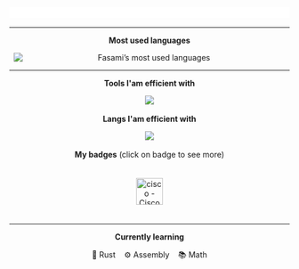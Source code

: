 <p align="center">
  <img
    style="width: 100vw"
    src="./scroll.svg"
    alt="Scrolling intro"
  />
</p>
<hr>
<p align="center"><strong>Most used languages</strong></p>
  <p align="center">
 <picture>
    <source
      media="(prefers-color-scheme: dark)"
      srcset="https://github-readme-stats.vercel.app/api/top-langs/
      ?username=Fasamii
      &langs_count=12
      &layout=compact
      &hide_title=true
      &show_icons=true
      &theme=onedark
      &bg_color=00000000
      &text_color=EEEEEEFF
      &border_color=00000000
      &hide=GLSL"
    />
    <source
      media="(prefers-color-scheme: light)"
      srcset="https://github-readme-stats.vercel.app/api/top-langs/
      ?username=Fasamii
      &langs_count=12
      &layout=compact
      &hide_title=true
      &show_icons=true
      &theme=default
      &bg_color=ffffff00
      &text_color=333333FF
      &border_color=ffffff00
      &hide=GLSL"
    />
   <img
      alt="Fasami’s most used languages"
      src="https://github-readme-stats.vercel.app/api/top-langs/
           ?username=Fasamii
           &langs_count=12
           &layout=compact
           &hide_title=true
           &show_icons=true
           &theme=default
           &bg_color=ffffff00
           &text_color=333333FF
           &border_color=ffffff00
           &hide=GLSL"
      style="display: block; margin: 8px;"
    />
  </picture>
  </p>
<hr>
<p align="center"><strong>Tools I'am efficient with</strong></p>
<p align="center">
  <img
 src="https://go-skill-icons.vercel.app/api/icons?i=linux,kitty,neovim"
  />
</p>
<p align="center"><strong>Langs I'am efficient with</strong></p>
<p align="center">
  <img
 src="https://go-skill-icons.vercel.app/api/icons?i=c,lua"
  />
</p>
<div align="left">
  <p align="center"><strong>My badges</strong> (click on badge to see more)</p>
  <p align="center">
    <a href="https://www.credly.com/badges/6b16e734-5767-4d61-9062-25a45c1bca53/public_url" target="_blank" rel="noopener noreferrer">
      <img class="badge" src="https://images.credly.com/size/110x110/images/5bdd6a39-3e03-4444-9510-ecff80c9ce79/image.png" style="width: 48px; height: 48px; padding: 20px;" title="cisco - Cisco Networking Basics">
    </a>
  </p>
</div>
<hr>
<p align="center"><strong>Currently learning</strong></p>
<p align="center">
  🦀 Rust &nbsp;&nbsp;
  ⚙️ Assembly &nbsp;&nbsp;
  📚 Math
</p>
